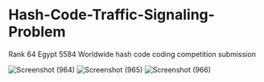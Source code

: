 # Hash-Code-Traffic-Signaling-Problem
Rank 64 Egypt 5584 Worldwide hash code coding competition submission

![Screenshot (964)](https://user-images.githubusercontent.com/67805101/109232510-1dfe3000-77d1-11eb-8dfd-efaa4cad3228.png)
![Screenshot (965)](https://user-images.githubusercontent.com/67805101/109232514-1fc7f380-77d1-11eb-8ec2-558d63eb2d5a.png)
![Screenshot (966)](https://user-images.githubusercontent.com/67805101/109232517-20f92080-77d1-11eb-9def-0ebd1045e83e.png)

